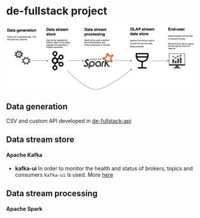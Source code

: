 # de-fullstack project
![de-fullstack architecture](./de-fullstack-architecture.drawio.png?raw=true "Title")

## Data generation
CSV and custom API developed in [de-fullstack-api](https://github.com/knvsk/de-fullstack-api)
## Data stream store
#### Apache Kafka
 - **kafka-ui**
   In order to monitor the health and status of brokers, topics and consumers `kafka-ui` is used. More [here](https://github.com/provectus/kafka-ui)


## Data stream processing
#### Apache Spark